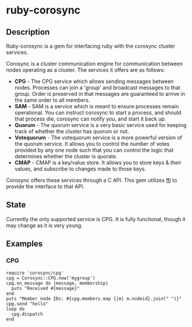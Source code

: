 # ruby-corosync

## Description

Ruby-corosync is a gem for interfacing ruby with the corosync cluster services.

Corosync is a cluster communication engine for communication between nodes operating as a cluster. The services it offers are as follows:

* **CPG** - The CPG service which allows sending messages between nodes. Processes can join a 'group' and broadcast messages to that group. Order is preserved in that messages are guaranteed to arrive in the same order to all members.
* **SAM** - SAM is a service which is meant to ensure processes remain operational. You can instruct corosync to start a process, and should that process die, corosync can notify you, and start it back up.
* **Quorum** - The quorum service is a very basic service used for keeping track of whether the cluster has quorum or not.
* **Votequorum** - The votequorum service is a more powerful version of the quorum service. It allows you to control the number of votes provided by any one node such that you can control the logic that determines whether the cluster is quorate.
* **CMAP** - CMAP is a key/value store. It allows you to store keys & their values, and subscribe to changes made to those keys.


Corosync offers these services through a C API. This gem utilizes [ffi](http://github.com/ffi/ffi) to provide the interface to that API.

## State

Currently the only supported service is CPG. It is fully functional, though it may change as it is very young.

## Examples

### CPG

    require 'corosync/cpg'
    cpg = Corosync::CPG.new('mygroup')
    cpg.on_message do |message, membership|
      puts "Received #{message}"
    end
    puts "Member node IDs: #{cpg.members.map {|m| m.nodeid}.join(" ")}"
    cpg.send "hello"
    loop do
      cpg.dispatch
    end
